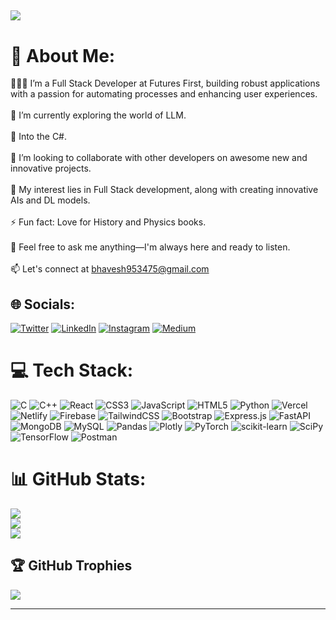[![](https://visitcount.itsvg.in/api?id=Bhavesh38&icon=5&color=0)](https://visitcount.itsvg.in)
----------------

# 💫 About Me:
👨🏽‍💻 I’m a Full Stack Developer at Futures First, building robust applications with a passion for automating processes and enhancing user experiences.<br><br>🌱 I’m currently exploring the world of LLM.<br><br>📕 Into the C#.<br><br>👯 I’m looking to collaborate with other developers on awesome new and innovative projects.<br><br>🤔 My interest lies in Full Stack development, along with creating innovative AIs and DL models.<br><br>⚡ Fun fact: Love for History and Physics books.<br><br>💬 Feel free to ask me anything—I'm always here and ready to listen.<br><br>📫 Let's connect at bhavesh953475@gmail.com



## 🌐 Socials:
[![Twitter](https://img.shields.io/badge/Twitter-%231DA1F2.svg?logo=Twitter&logoColor=white)](https://x.com/63_bhavesh) [![LinkedIn](https://img.shields.io/badge/LinkedIn-%230077B5.svg?logo=linkedin&logoColor=white)](https://www.linkedin.com/in/bhavesh-kumar-4a3b48209/) [![Instagram](https://img.shields.io/badge/Instagram-%23E4405F.svg?logo=Instagram&logoColor=white)](https://instagram.com/itsbhaveshkumar) [![Medium](https://img.shields.io/badge/Medium-12100E?logo=medium&logoColor=white)](https://medium.com/@bhavesh953475) 

# 💻 Tech Stack:
![C](https://img.shields.io/badge/c-%2300599C.svg?style=flat&logo=c&logoColor=white) ![C++](https://img.shields.io/badge/c++-%2300599C.svg?style=flat&logo=c%2B%2B&logoColor=white) ![React](https://img.shields.io/badge/react?style=flat&logo=react&logoColor=white) ![CSS3](https://img.shields.io/badge/css3-%231572B6.svg?style=flat&logo=css3&logoColor=white) ![JavaScript](https://img.shields.io/badge/javascript-%23323330.svg?style=flat&logo=javascript&logoColor=%23F7DF1E) ![HTML5](https://img.shields.io/badge/html5-%23E34F26.svg?style=flat&logo=html5&logoColor=white) ![Python](https://img.shields.io/badge/python-3670A0?style=flat&logo=python&logoColor=ffdd54) ![Vercel](https://img.shields.io/badge/vercel-%23000000.svg?style=flat&logo=vercel&logoColor=white) ![Netlify](https://img.shields.io/badge/netlify-%23000000.svg?style=flat&logo=netlify&logoColor=#00C7B7)  ![Firebase](https://img.shields.io/badge/firebase-%23039BE5.svg?style=flat&logo=firebase) ![TailwindCSS](https://img.shields.io/badge/tailwindcss-%2338B2AC.svg?style=flat&logo=tailwind-css&logoColor=white) ![Bootstrap](https://img.shields.io/badge/bootstrap-%23563D7C.svg?style=flat&logo=bootstrap&logoColor=white) ![Express.js](https://img.shields.io/badge/express.js-%23404d59.svg?style=flat&logo=express&logoColor=%2361DAFB) ![FastAPI](https://img.shields.io/badge/FastAPI-005571?style=flat&logo=fastapi) ![MongoDB](https://img.shields.io/badge/MongoDB-%234ea94b.svg?style=flat&logo=mongodb&logoColor=white) ![MySQL](https://img.shields.io/badge/mysql-%2300f.svg?style=flat&logo=mysql&logoColor=white) ![Pandas](https://img.shields.io/badge/pandas-%23150458.svg?style=flat&logo=pandas&logoColor=white) ![Plotly](https://img.shields.io/badge/Plotly-%233F4F75.svg?style=flat&logo=plotly&logoColor=white) ![PyTorch](https://img.shields.io/badge/PyTorch-%23EE4C2C.svg?style=flat&logo=PyTorch&logoColor=white) ![scikit-learn](https://img.shields.io/badge/scikit--learn-%23F7931E.svg?style=flat&logo=scikit-learn&logoColor=white) ![SciPy](https://img.shields.io/badge/SciPy-%230C55A5.svg?style=flat&logo=scipy&logoColor=%white) ![TensorFlow](https://img.shields.io/badge/TensorFlow-%23FF6F00.svg?style=flat&logo=TensorFlow&logoColor=white) ![Postman](https://img.shields.io/badge/Postman-FF6C37?style=flat&logo=postman&logoColor=white)
# 📊 GitHub Stats:
![](https://github-readme-stats.vercel.app/api?username=Bhavesh38&theme=dark&hide_border=false&include_all_commits=false&count_private=false)<br/>
![](https://github-readme-streak-stats.herokuapp.com/?user=Bhavesh38&theme=dark&hide_border=false)<br/>
![](https://github-readme-stats.vercel.app/api/top-langs/?username=Bhavesh38&theme=dark&hide_border=false&include_all_commits=false&count_private=false&layout=compact)

## 🏆 GitHub Trophies
![](https://github-profile-trophy.vercel.app/?username=Bhavesh38&theme=radical&no-frame=true&no-bg=false&margin-w=4)

----

